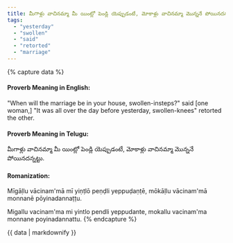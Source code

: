 ```yaml
---
title: మీగాళ్లు వాచినమ్మా మీ యింట్లో పెండ్లి యెప్పుడంటే, మోకాళ్లు వాచినమ్మా మొన్ననే పోయినదన్నట్టు.
tags:
  - "yesterday"
  - "swollen"
  - "said"
  - "retorted"
  - "marriage"
---
```


{% capture data %}
#### Proverb Meaning in English:
"When will the marriage be in your house, swollen-insteps?" said [one woman,] "It was all over the day before yesterday, swollen-knees" retorted the other.

#### Proverb Meaning in Telugu:
మీగాళ్లు వాచినమ్మా మీ యింట్లో పెండ్లి యెప్పుడంటే, మోకాళ్లు వాచినమ్మా మొన్ననే పోయినదన్నట్టు.

#### Romanization:
Mīgāḷlu vācinam'mā mī yiṇṭlō peṇḍli yeppuḍaṇṭē, mōkāḷlu vācinam'mā monnanē pōyinadannaṭṭu.

Migallu vacinam'ma mi yintlo pendli yeppudante, mokallu vacinam'ma monnane poyinadannattu.
{% endcapture %}

{{ data | markdownify }}

